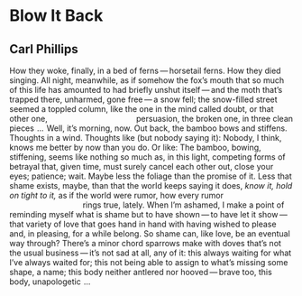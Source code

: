 # Blow It Back
## Carl Phillips
How they woke, finally, in a bed of ferns — horsetail ferns.
How they died singing. All night, meanwhile, as if somehow
the fox’s mouth that so much of this life has amounted to had
briefly unshut itself — and the moth that’s trapped there,
unharmed, gone free — a snow fell; the snow-filled street
seemed a toppled column, like the one in the mind called
doubt, or that other one,
                                       persuasion, the broken one, in three
clean pieces    ...    Well, it’s morning, now. Out back, the bamboo
bows and stiffens. Thoughts in a wind. Thoughts like (but
nobody saying it): Nobody, I think, knows me better by
now than you do. Or like: The bamboo, bowing, stiffening,
seems like nothing so much as, in this light, competing forms
of betrayal that, given time, must surely cancel each other
out, close your eyes; patience; wait. Maybe less the foliage
than the promise of it. Less that shame exists, maybe, than that
the world keeps saying it does, _know it, hold on tight to it,_ as if
the world were rumor, how every rumor
                                                               rings true,
lately.
When I’m ashamed, I make a point of reminding myself what
is shame but to have shown — to have let it show — that variety
of love that goes hand in hand with having wished to please
and, in pleasing, for a while belong. So shame can, like love, be
an eventual way through? There’s a minor chord sparrows make
with doves that’s not the usual business — it’s not sad at all, any of it:
this always waiting for what I’ve always waited for; this not being
able to assign to what’s missing some shape, a name; this body
neither antlered nor hooved — brave too, this body, unapologetic    ...